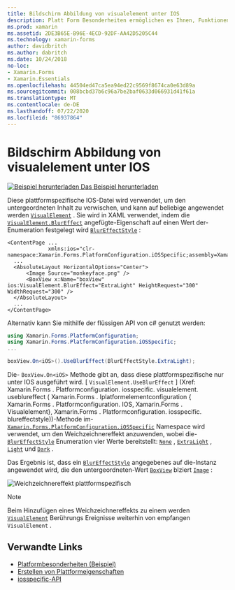 ```yaml
---
title: Bildschirm Abbildung von visualelement unter IOS
description: Platt Form Besonderheiten ermöglichen es Ihnen, Funktionen zu nutzen, die nur auf einer bestimmten Plattform verfügbar sind, ohne dass benutzerdefinierte Renderer oder Effekte implementiert werden. In diesem Artikel wird erläutert, wie Sie die plattformspezifische IOS-Anwendung nutzen, die weich auf ein visualelement anwendet.
ms.prod: xamarin
ms.assetid: 2DE3B65E-B96E-4ECD-92DF-AA42D5205C44
ms.technology: xamarin-forms
author: davidbritch
ms.author: dabritch
ms.date: 10/24/2018
no-loc:
- Xamarin.Forms
- Xamarin.Essentials
ms.openlocfilehash: 44504ed47ca5ea94ed22c9569f8674ca0e63d89a
ms.sourcegitcommit: 008bcbd37b6c96a7be2baf0633d066931d41f61a
ms.translationtype: MT
ms.contentlocale: de-DE
ms.lasthandoff: 07/22/2020
ms.locfileid: "86937864"
---
```

# <a name="visualelement-blur-on-ios"></a>Bildschirm Abbildung von visualelement unter IOS

[![Beispiel herunterladen](~/media/shared/download.png) Das Beispiel herunterladen](https://docs.microsoft.com/samples/xamarin/xamarin-forms-samples/userinterface-platformspecifics)

Diese plattformspezifische IOS-Datei wird verwendet, um den untergeordneten Inhalt zu verwischen, und kann auf beliebige angewendet werden [`VisualElement`](xref:Xamarin.Forms.VisualElement) . Sie wird in XAML verwendet, indem die [`VisualElement.BlurEffect`](xref:Xamarin.Forms.PlatformConfiguration.iOSSpecific.VisualElement.BlurEffectProperty) angefügte-Eigenschaft auf einen Wert der-Enumeration festgelegt wird [`BlurEffectStyle`](xref:Xamarin.Forms.PlatformConfiguration.iOSSpecific.BlurEffectStyle) :

```xaml
<ContentPage ...
             xmlns:ios="clr-namespace:Xamarin.Forms.PlatformConfiguration.iOSSpecific;assembly=Xamarin.Forms.Core">
  ...
  <AbsoluteLayout HorizontalOptions="Center">
      <Image Source="monkeyface.png" />
      <BoxView x:Name="boxView" ios:VisualElement.BlurEffect="ExtraLight" HeightRequest="300" WidthRequest="300" />
  </AbsoluteLayout>
  ...
</ContentPage>
```

Alternativ kann Sie mithilfe der flüssigen API von c# genutzt werden:

```csharp
using Xamarin.Forms.PlatformConfiguration;
using Xamarin.Forms.PlatformConfiguration.iOSSpecific;
...

boxView.On<iOS>().UseBlurEffect(BlurEffectStyle.ExtraLight);
```

Die- `BoxView.On<iOS>` Methode gibt an, dass diese plattformspezifische nur unter IOS ausgeführt wird. [ `VisualElement.UseBlurEffect` ] (Xref: Xamarin.Forms . Platformconfiguration. iosspecific. visualelement. useblureffect ( Xamarin.Forms . Iplatformelementconfiguration { Xamarin.Forms . Platformconfiguration. IOS, Xamarin.Forms . Visualelement}, Xamarin.Forms . Platformconfiguration. iosspecific. blureffectstyle))-Methode im- [`Xamarin.Forms.PlatformConfiguration.iOSSpecific`](xref:Xamarin.Forms.PlatformConfiguration.iOSSpecific) Namespace wird verwendet, um den Weichzeichnereffekt anzuwenden, wobei die- [`BlurEffectStyle`](xref:Xamarin.Forms.PlatformConfiguration.iOSSpecific.BlurEffectStyle) Enumeration vier Werte bereitstellt: [`None`](xref:Xamarin.Forms.PlatformConfiguration.iOSSpecific.BlurEffectStyle.None) , [`ExtraLight`](xref:Xamarin.Forms.PlatformConfiguration.iOSSpecific.BlurEffectStyle.ExtraLight) , [`Light`](xref:Xamarin.Forms.PlatformConfiguration.iOSSpecific.BlurEffectStyle.Light) und [`Dark`](xref:Xamarin.Forms.PlatformConfiguration.iOSSpecific.BlurEffectStyle.Dark) .

Das Ergebnis ist, dass ein [`BlurEffectStyle`](xref:Xamarin.Forms.PlatformConfiguration.iOSSpecific.BlurEffectStyle) angegebenes auf die-Instanz angewendet wird, die den untergeordneten-Wert [`BoxView`](xref:Xamarin.Forms.BoxView) blziert [`Image`](xref:Xamarin.Forms.Image) :

![Weichzeichnereffekt plattformspezifisch](applying-blur-images/blur-effect.png)

> [!NOTE]
> Beim Hinzufügen eines Weichzeichnereffekts zu einem werden [`VisualElement`](xref:Xamarin.Forms.VisualElement) Berührungs Ereignisse weiterhin von empfangen `VisualElement` .

## <a name="related-links"></a>Verwandte Links

- [Platformbesonderheiten (Beispiel)](https://docs.microsoft.com/samples/xamarin/xamarin-forms-samples/userinterface-platformspecifics)
- [Erstellen von Plattformeigenschaften](~/xamarin-forms/platform/platform-specifics/index.md#creating-platform-specifics)
- [iosspecific-API](xref:Xamarin.Forms.PlatformConfiguration.iOSSpecific)
